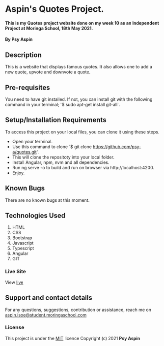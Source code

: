 # Aspin's Quotes Project.
#### This is my Quotes project website done on my week 10 as an Independent Project at Moringa School, 18th May 2021.
#### By **Psy Aspin**
## Description
This is a website that displays famous quotes.
It also allows one to add a new quote, upvote and downvote a quote.
## Pre-requisites
You need to have git installed.
If not, you can install git with the following command in your terminal; '$ sudo apt-get install git-all`.
## Setup/Installation Requirements
To access this project on your local files, you can clone it using these steps.
* Open your terminal.
* Use this command to clone `$ git clone https://github.com/psy-a/quotes.git'.
* This will clone the repositoty into your local folder.
* Install Angular, npm, nvm and all dependencies.
* Run ng serve -o to build and run on browser via http://localhost:4200.
* Enjoy.
## Known Bugs
There are no known bugs at this moment.
## Technologies Used
1. HTML
2. CSS
3. Bootstrap
4. Javascript
5. Typescript
6. Angular
7. GIT
### Live Site
View [live](https://psy-a.github.io/quotes/)
## Support and contact details
For any questions, suggestions, contribution or assistance, reach me on aspin.isoe@student.moringaschool.com
### License
This project is under the  [MIT](LICENSE) licence
Copyright (c) 2021 **Psy Aspin**
